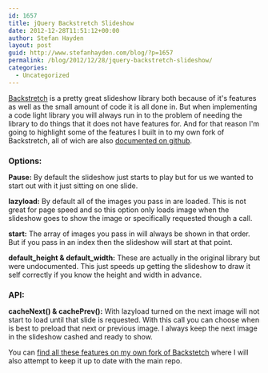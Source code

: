 ```yaml
---
id: 1657
title: jQuery Backstretch Slideshow
date: 2012-12-28T11:51:12+00:00
author: Stefan Hayden
layout: post
guid: http://www.stefanhayden.com/blog/?p=1657
permalink: /blog/2012/12/28/jquery-backstretch-slideshow/
categories:
  - Uncategorized
---
```

<a href="https://github.com/srobbin/jquery-backstretch">Backstretch</a> is a pretty great slideshow library both because of it's features as well as the small amount of code it is all done in. But when implementing a code light library you will always run in to the problem of needing the library to do things that it does not have features for. And for that reason I'm going to highlight some of the features I built in to my own fork of Backstretch, all of wich are also <a href="https://github.com/STHayden/jquery-backstretch">documented on github</a>.

<h2 style="margin-bottom:10px; font-size:16px;"><strong>Options:</strong></h2>

<strong>Pause:</strong> By default the slideshow just starts to play but for us we wanted to start out with it just sitting on one slide.

<strong>lazyload:</strong> By default all of the images you pass in are loaded. This is not great for page speed and so this option only loads image when the slideshow goes to show the image or specifically requested though a call.

<strong>start:</strong> The array of images you pass in will always be shown in that order. But if you pass in an index then the slideshow will start at that point.

<strong>default_height &amp; default_width:</strong> These are actually in the original library but were undocumented. This just speeds up getting the slideshow to draw it self correctly if you know the height and width in advance.

<h2 style="margin-bottom:10px; font-size:16px;"><strong>API:</strong></h2>

<strong>cacheNext() &amp; cachePrev():</strong> With lazyload turned on the next image will not start to load until that slide is requested. With this call you can choose when is best to preload that next or previous image. I always keep the next image in the slideshow cashed and ready to show.

You can <a href="https://github.com/STHayden/jquery-backstretch">find all these features on my own fork of Backstetch</a> where I will also attempt to keep it up to date with the main repo.